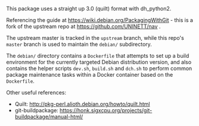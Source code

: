 This package uses a straight up 3.0 (quilt) format with dh_python2.

Referencing the guide at https://wiki.debian.org/PackagingWithGit - this is a
fork of the upstream repo at https://github.com/UNINETT/nav .

The upstream master is tracked in the `upstream` branch, while this repo's
`master` branch is used to maintain the `debian/` subdirectory.

The `debian/` directory contains a `Dockerfile` that attempts to set up a
build environment for the currently targeted Debian distribution version, and
also contains the helper scripts `dev.sh`, `build.sh` and `dch.sh` to perform
common package maintenance tasks within a Docker container based on the
`Dockerfile`.


Other useful references:

* Quilt: http://pkg-perl.alioth.debian.org/howto/quilt.html
* git-buildpackage: https://honk.sigxcpu.org/projects/git-buildpackage/manual-html/

